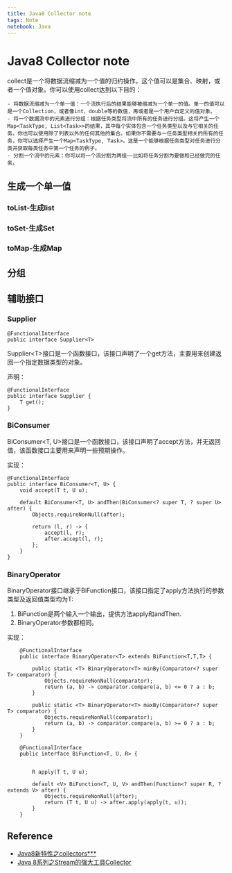```yaml
---
title: Java8 Collector note
tags: Note
notebook: Java
---
```


# Java8 Collector note

collect是一个将数据流缩减为一个值的归约操作。这个值可以是集合、映射，或者一个值对象。你可以使用collect达到以下目的：

    - 将数据流缩减为一个单一值：一个流执行后的结果能够被缩减为一个单一的值。单一的值可以是一个Collection，或者像int、double等的数值，再或者是一个用户自定义的值对象。
    - 将一个数据流中的元素进行分组：根据任务类型将流中所有的任务进行分组。这将产生一个Map<TaskType, List<Task>>的结果，其中每个实体包含一个任务类型以及与它相关的任务。你也可以使用除了列表以外的任何其他的集合。如果你不需要与一任务类型相关的所有的任务，你可以选择产生一个Map<TaskType, Task>。这是一个能够根据任务类型对任务进行分类并获取每类任务中第一个任务的例子。
    - 分割一个流中的元素：你可以将一个流分割为两组——比如将任务分割为要做和已经做完的任务。




## 生成一个单一值


### toList-生成list

### toSet-生成Set


### toMap-生成Map






## 分组





## 辅助接口

### Supplier

```
@FunctionalInterface  
public interface Supplier<T>
```
Supplier\<T>接口是一个函数接口，该接口声明了一个get方法，主要用来创建返回一个指定数据类型的对象。

声明：

    @FunctionalInterface 
    public interface Supplier { 
        T get(); 
    }


### BiConsumer



BiConsumer<T, U>接口是一个函数接口，该接口声明了accept方法，并无返回值，该函数接口主要用来声明一些预期操作。

实现：

    @FunctionalInterface
    public interface BiConsumer<T, U> {
        void accept(T t, U u);

        default BiConsumer<T, U> andThen(BiConsumer<? super T, ? super U> after) {
            Objects.requireNonNull(after);

            return (l, r) -> {
                accept(l, r);
                after.accept(l, r);
            };
        }
    }



### BinaryOperator

BinaryOperator接口继承于BiFunction接口，该接口指定了apply方法执行的参数类型及返回值类型均为T:

1. BiFunction是两个输入一个输出，提供方法apply和andThen.
1. BinaryOperator参数都相同。


实现：
```
    @FunctionalInterface
    public interface BinaryOperator<T> extends BiFunction<T,T,T> {

        public static <T> BinaryOperator<T> minBy(Comparator<? super T> comparator) {
            Objects.requireNonNull(comparator);
            return (a, b) -> comparator.compare(a, b) <= 0 ? a : b;
        }

        public static <T> BinaryOperator<T> maxBy(Comparator<? super T> comparator) {
            Objects.requireNonNull(comparator);
            return (a, b) -> comparator.compare(a, b) >= 0 ? a : b;
        }
    }

    @FunctionalInterface
    public interface BiFunction<T, U, R> {


        R apply(T t, U u);

        default <V> BiFunction<T, U, V> andThen(Function<? super R, ? extends V> after) {
            Objects.requireNonNull(after);
            return (T t, U u) -> after.apply(apply(t, u));
        }
    }

```






## Reference

- [Java8新特性之collectors***](http://www.drfish.me/java/2016/09/14/Java8%E6%96%B0%E7%89%B9%E6%80%A7%E4%B9%8Bcollectors/)
- [Java 8系列之Stream的强大工具Collector](http://blog.csdn.net/io_field/article/details/54971608)



